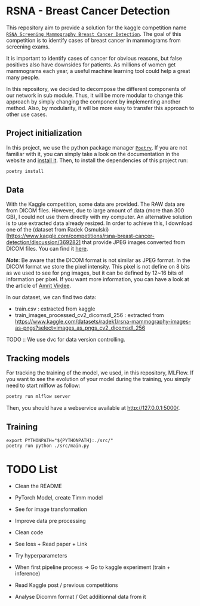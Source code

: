 # RSNA - Breast Cancer Detection 

This repository aim to provide a solution for the kaggle competition name [`RSNA Screening Mammography Breast Cancer Detection`](https://www.kaggle.com/competitions/rsna-breast-cancer-detection). The goal of this competition is to identify cases of breast cancer in mammograms from screening exams. 

It is important to identify cases of cancer for obvious reasons, but false positives also have downsides for patients. As millions of women get mammograms each year, a useful machine learning tool could help a great many people.

In this repository, we decided to decompose the different components of our network in sub module. Thus, it will be more modular to change this approach by simply changing the component by implementing another method. Also, by modularity, it will be more easy to transfer this approach to other use cases.

## Project initialization

In this project, we use the python package manager [`Poetry`](https://python-poetry.org/). If you are not familiar with it, you can simply take a look on the documentation in the website and [install it](https://python-poetry.org/docs/#installing-with-the-official-installer). Then, to install the dependencies of this project run:

```bash
poetry install
```

## Data

With the Kaggle competition, some data are provided. The RAW data are from DICOM files. However, due to large amount of data (more than 300 GB), I could not use them directly with my computer. An alternative solution is to use extracted data already resized. In order to achieve this, I download one of the (dataset from Radek Osmulski)[https://www.kaggle.com/competitions/rsna-breast-cancer-detection/discussion/369282] that provide JPEG images converted from DICOM files. You can find it [here](https://www.kaggle.com/datasets/radek1/rsna-mammography-images-as-pngs?select=images_as_pngs_cv2_dicomsdl_256).

*__Note__*: Be aware that the DICOM format is not similar as JPEG format. In the DICOM format we store the pixel intensity. This pixel is not define on 8 bits as we used to see for png images, but it can be defined by 12~16 bits of information per pixel. If you want more information, you can have a look at the article of [Amrit Virdee](https://towardsdatascience.com/a-matter-of-grayscale-understanding-dicom-windows-1b44344d92bd).


In our dataset, we can find two data:
- train.csv : extracted from kaggle
- train_images_processed_cv2_dicomsdl_256 : extracted from https://www.kaggle.com/datasets/radek1/rsna-mammography-images-as-pngs?select=images_as_pngs_cv2_dicomsdl_256


TODO :: We use dvc for data version controlling.

## Tracking models

For tracking the training of the model, we used, in this repository, MLFlow. If you want to see the evolution of your model during the training, you simply need to start mlflow as follow:

```bash
poetry run mlflow server
```

Then, you should have a webservice available at http://127.0.0.1:5000/.

## Training 



```
export PYTHONPATH="${PYTHONPATH}:./src/"
poetry run python ./src/main.py
```


# TODO List

- Clean the README
- PyTorch Model, create Timm model
- See for image transformation 
- Improve data pre processing 
- Clean code
- See loss + Read paper + Link
- Try hyperparameters

- When first pipeline process -> Go to kaggle experiment (train + inference)
- Read Kaggle post / previous competitions 

- Analyse Dicomm format / Get additionnal data from it




